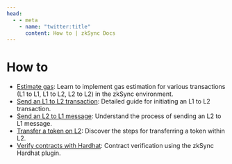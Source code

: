 ```yaml
---
head:
  - - meta
    - name: "twitter:title"
      content: How to | zkSync Docs
---
```


# How to

- [Estimate gas](./estimate-gas.md): Learn to implement gas estimation for various transactions (L1 to L1, L1 to L2, L2 to L2) in the zkSync environment.
- [Send an L1 to L2 transaction](./send-transaction-l1-l2.md): Detailed guide for initiating an L1 to L2 transaction.
- [Send an L2 to L1 message](./send-message-l2-l1.md): Understand the process of sending an L2 to L1 message.
- [Transfer a token on L2](./transfer-token-l2.md): Discover the steps for transferring a token within L2.
- [Verify contracts with Hardhat](./verify-contracts.md): Contract verification using the zkSync Hardhat plugin.

